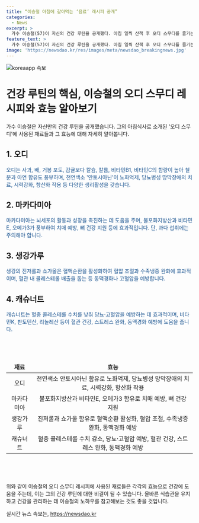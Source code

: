 ```yaml
---
title: “이승철 아침에 갈아먹는 ‘음료’ 레시피 공개”
categories:
  - News
excerpt: >
  가수 이승철(57)이 자신의 건강 루틴을 공개했다. 아침 일찍 산책 후 오디 스무디를 즐기는데, 이는 철분과 아연이 풍부한 오디, 마카다미아, 생강가루, 캐슈너트 등의 재료를 사용한 것으로, 각각 혈액 생성, 뇌 활동 촉진, 항산화 작용, 혈압 및 체온 조절, 콜레스테롤 감소, 혈중 콜레스테롤 수치 감소에 도움을 준다. 또한 변비 예방과 스트레스 완화에도 도움이 된다.
feature_text: >
  가수 이승철(57)이 자신의 건강 루틴을 공개했다. 아침 일찍 산책 후 오디 스무디를 즐기는데, 이는 철분과 아연이 풍부한 오디, 마카다미아, 생강가루, 캐슈너트 등의 재료를 사용한 것으로, 각각 혈액 생성, 뇌 활동 촉진, 항산화 작용, 혈압 및 체온 조절, 콜레스테롤 감소, 혈중 콜레스테롤 수치 감소에 도움을 준다. 또한 변비 예방과 스트레스 완화에도 도움이 된다.
image: 'https://newsdao.kr/res/images/meta/newsdao_breakingnews.jpg'
---
```


<p><img src="https://newsdao.kr/res/images/meta/newsdao_breakingnews.jpg" alt="koreaapp 속보" /></p>

<h1>건강 루틴의 핵심, 이승철의 오디 스무디 레시피와 효능 알아보기</h1>

<p>가수 이승철은 자신만의 건강 루틴을 공개했습니다. 그의 아침식사로 소개된 '오디 스무디'에 사용된 재료들과 그 효능에 대해 자세히 알아봅니다.</p>

<h2>1. 오디</h2>

<p><span style="color: #1a5490;">오디는 사과, 배, 거봉 포도, 감귤보다 칼슘, 칼륨, 비타민B1, 비타민C의 함량이 높아 철분과 아연 함유도 풍부하며, 천연색소 '안토시아닌'이 노화억제, 당뇨병성 망막장애의 치료, 시력강화, 항산화 작용 등 다양한 생리활성을 갖습니다.</span></p>

<h2>2. 마카다미아</h2>

<p><span style="color: #1a5490;">마카다미아는 뇌세포의 활동과 성장을 촉진하는 데 도움을 주며, 불포화지방산과 비타민E, 오메가3가 풍부하여 치매 예방, 뼈 건강 지원 등에 효과적입니다. 단, 과다 섭취에는 주의해야 합니다.</span></p>

<h2>3. 생강가루</h2>

<p><span style="color: #1a5490;">생강의 진저롤과 쇼가올은 혈액순환을 활성화하여 혈압 조절과 수족냉증 완화에 효과적이며, 혈관 내 콜레스테롤 배출을 돕는 등 동맥경화나 고혈압을 예방합니다.</span></p>

<h2>4. 캐슈너트</h2>

<p><span style="color: #1a5490;">캐슈너트는 혈중 콜레스테롤 수치를 낮춰 당뇨‧고혈압을 예방하는 데 효과적이며, 비타민K, 판토텐산, 리놀레산 등이 혈관 건강, 스트레스 완화, 동맥경화 예방에 도움을 줍니다.</span></p>

<p data-ke-size="size16">&nbsp;</p>

<p data-ke-size="size16">&nbsp;</p>

<table>
<thead>
<tr>
<td style="text-align: center; height: 17px;"><b>재료</b></td>
<td style="text-align: center; height: 17px;"><b>효능</b></td>
</tr>
</thead>
<tbody>
<tr>
<td style="text-align: center; height: 17px;">오디</td>
<td style="text-align: center; height: 17px;">천연색소 안토시아닌 함유로 노화억제, 당뇨병성 망막장애의 치료, 시력강화, 항산화 작용</td>
</tr>
<tr>
<td style="text-align: center; height: 17px;">마카다미아</td>
<td style="text-align: center; height: 17px;">불포화지방산과 비타민E, 오메가3 함유로 치매 예방, 뼈 건강 지원</td>
</tr>
<tr>
<td style="text-align: center; height: 17px;">생강가루</td>
<td style="text-align: center; height: 17px;">진저롤과 쇼가올 함유로 혈액순환 활성화, 혈압 조절, 수족냉증 완화, 동맥경화 예방</td>
</tr>
<tr>
<td style="text-align: center; height: 17px;">캐슈너트</td>
<td style="text-align: center; height: 17px;">혈중 콜레스테롤 수치 감소, 당뇨‧고혈압 예방, 혈관 건강, 스트레스 완화, 동맥경화 예방</td>
</tr>
</tbody>
</table>

<p data-ke-size="size16">&nbsp;</p>

<p data-ke-size="size16">&nbsp;</p>

<p>위와 같이 이승철의 오디 스무디 레시피에 사용된 재료들은 각각의 효능으로 건강에 도움을 주는데, 이는 그의 건강 루틴에 대한 비결이 될 수 있습니다. 올바른 식습관을 유지하고 건강을 관리하는 데 이승철의 노하우를 참고해보는 것도 좋을 것입니다.</p>
실시간 뉴스 속보는, <a href="https://newsdao.kr" rel="dofollow">https://newsdao.kr</a>


